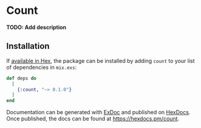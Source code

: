# Count

**TODO: Add description**

## Installation

If [available in Hex](https://hex.pm/docs/publish), the package can be installed
by adding `count` to your list of dependencies in `mix.exs`:

```elixir
def deps do
  [
    {:count, "~> 0.1.0"}
  ]
end
```

Documentation can be generated with [ExDoc](https://github.com/elixir-lang/ex_doc)
and published on [HexDocs](https://hexdocs.pm). Once published, the docs can
be found at <https://hexdocs.pm/count>.

